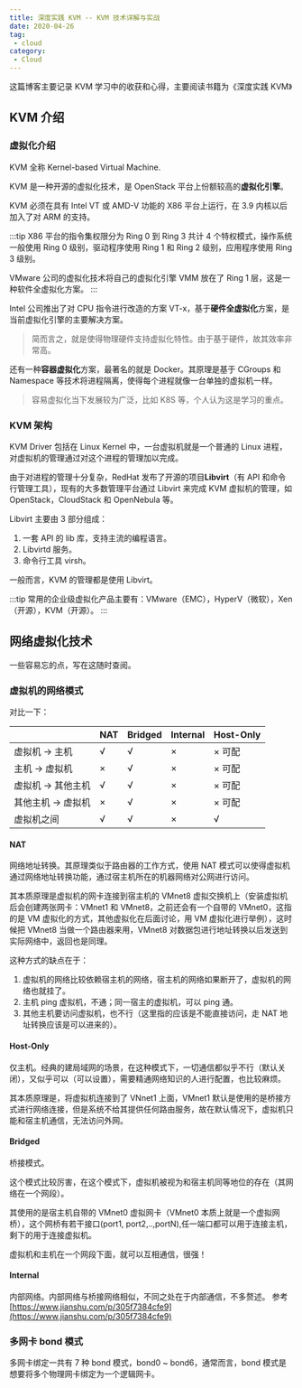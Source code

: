```yaml
---
title: 深度实践 KVM -- KVM 技术详解与实战
date: 2020-04-26
tag:
 - cloud
category:
 - Cloud
---
```


这篇博客主要记录 KVM 学习中的收获和心得，主要阅读书籍为《深度实践 KVM》

<!-- more -->

## KVM 介绍

### 虚拟化介绍

KVM 全称 Kernel-based Virtual Machine.

KVM 是一种开源的虚拟化技术，是 OpenStack 平台上份额较高的**虚拟化引擎**。

KVM 必须在具有 Intel VT 或 AMD-V 功能的 X86 平台上运行，在 3.9 内核以后加入了对 ARM 的支持。

:::tip
X86 平台的指令集权限分为 Ring 0 到 Ring 3 共计 4 个特权模式，操作系统一般使用 Ring 0 级别，驱动程序使用 Ring 1 和 Ring 2 级别，应用程序使用 Ring 3 级别。

VMware 公司的虚拟化技术将自己的虚拟化引擎 VMM 放在了 Ring 1 层，这是一种软件全虚拟化方案。
:::

Intel 公司推出了对 CPU 指令进行改造的方案 VT-x，基于**硬件全虚拟化**方案，是当前虚拟化引擎的主要解决方案。

> 简而言之，就是使得物理硬件支持虚拟化特性。由于基于硬件，故其效率非常高。

还有一种**容器虚拟化**方案，最著名的就是 Docker。其原理是基于 CGroups 和 Namespace 等技术将进程隔离，使得每个进程就像一台单独的虚拟机一样。

> 容易虚拟化当下发展较为广泛，比如 K8S 等，个人认为这是学习的重点。

### KVM 架构

KVM Driver 包括在 Linux Kernel 中，一台虚拟机就是一个普通的 Linux 进程，对虚拟机的管理通过对这个进程的管理加以完成。

由于对进程的管理十分复杂，RedHat 发布了开源的项目**Libvirt**（有 API 和命令行管理工具），现有的大多数管理平台通过 Libvirt 来完成 KVM 虚拟机的管理，如 OpenStack，CloudStack 和 OpenNebula 等。

Libvirt 主要由 3 部分组成：

1. 一套 API 的 lib 库，支持主流的编程语言。
2. Libvirtd 服务。
3. 命令行工具 virsh。

一般而言，KVM 的管理都是使用 Libvirt。

:::tip
常用的企业级虚拟化产品主要有：VMware（EMC），HyperV（微软），Xen（开源），KVM（开源）。
:::

## 网络虚拟化技术

一些容易忘的点，写在这随时查阅。

### 虚拟机的网络模式

对比一下：

|   |NAT   |Bridged   |Internal   | Host-Only  |
|----|----|----|----|----|
| 虚拟机 -> 主机  | √  |  √ | ×  |  × 可配 |
| 主机 -> 虚拟机  | ×  | √  |  × |  × 可配 |
| 虚拟机 -> 其他主机  | √  |  √ | ×  |  × 可配 |
| 其他主机 -> 虚拟机  | ×  | √  |  × |  ×  可配|
| 虚拟机之间  |  √ | √  | ×  | √  |

#### NAT

网络地址转换。其原理类似于路由器的工作方式，使用 NAT 模式可以使得虚拟机通过网络地址转换功能，通过宿主机所在的机器网络对公网进行访问。

其本质原理是虚拟机的网卡连接到宿主机的 VMnet8 虚拟交换机上（安装虚拟机后会创建两张网卡：VMnet1 和 VMnet8，之前还会有一个自带的 VMnet0，这指的是 VM 虚拟化的方式，其他虚拟化在后面讨论，用 VM 虚拟化进行举例），这时候把 VMnet8 当做一个路由器来用，VMnet8 对数据包进行地址转换以后发送到实际网络中，返回也是同理。

这种方式的缺点在于：
1. 虚拟机的网络比较依赖宿主机的网络，宿主机的网络如果断开了，虚拟机的网络也就挂了。
2. 主机 ping 虚拟机，不通；同一宿主的虚拟机，可以 ping 通。
3. 其他主机要访问虚拟机，也不行（这里指的应该是不能直接访问，走 NAT 地址转换应该是可以进来的）。

#### Host-Only

仅主机。经典的建局域网的场景，在这种模式下，一切通信都似乎不行（默认关闭），又似乎可以（可以设置），需要精通网络知识的人进行配置，也比较麻烦。

其本质原理是，将虚拟机连接到了 VNnet1 上面，VMnet1 默认是使用的是桥接方式进行网络连接，但是系统不给其提供任何路由服务，故在默认情况下，虚拟机只能和宿主机通信，无法访问外网。

#### Bridged

桥接模式。

这个模式比较厉害，在这个模式下，虚拟机被视为和宿主机同等地位的存在（其网络在一个网段）。

其使用的是宿主机自带的 VMnet0 虚拟网卡（VMnet0 本质上就是一个虚拟网桥），这个网桥有若干接口(port1, port2,..,portN),任一端口都可以用于连接主机，剩下的用于连接虚拟机。

虚拟机和主机在一个网段下面，就可以互相通信，很强！

#### Internal

内部网络。内部网络与桥接网络相似，不同之处在于内部通信，不多赘述。
参考 [https://www.jianshu.com/p/305f7384cfe9](https://www.jianshu.com/p/305f7384cfe9)

### 多网卡 bond 模式

多网卡绑定一共有 7 种 bond 模式，bond0 ~ bond6，通常而言，bond 模式是想要将多个物理网卡绑定为一个逻辑网卡。

